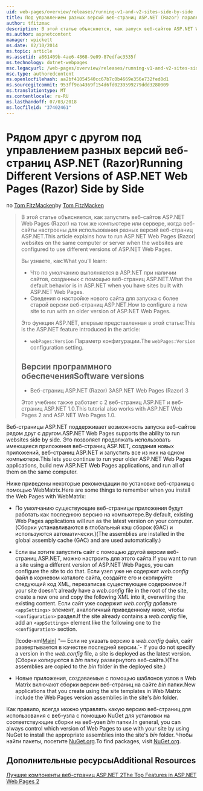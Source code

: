 ```yaml
---
uid: web-pages/overview/releases/running-v1-and-v2-sites-side-by-side
title: Под управлением разных версий веб-страниц ASP.NET (Razor) параллельно | Документация Майкрософт
author: tfitzmac
description: В этой статье объясняется, как запуск веб-сайтов ASP.NET Web Pages (Razor) на том же компьютере или сервере, когда веб-сайты настроены для использования разных версий...
ms.author: aspnetcontent
manager: wpickett
ms.date: 02/10/2014
ms.topic: article
ms.assetid: a861409b-4ae6-4868-9e09-87edfac3535f
ms.technology: dotnet-webpages
msc.legacyurl: /web-pages/overview/releases/running-v1-and-v2-sites-side-by-side
msc.type: authoredcontent
ms.openlocfilehash: aa2bf41054540cc67b7c0b4669e356e732fed8d1
ms.sourcegitcommit: 953ff9ea4369f154d6fd0239599279ddd3280009
ms.translationtype: MT
ms.contentlocale: ru-RU
ms.lasthandoff: 07/03/2018
ms.locfileid: "37402461"
---
```

<a name="running-different-versions-of-aspnet-web-pages-razor-side-by-side"></a><span data-ttu-id="720e5-103">Рядом друг с другом под управлением разных версий веб-страниц ASP.NET (Razor)</span><span class="sxs-lookup"><span data-stu-id="720e5-103">Running Different Versions of ASP.NET Web Pages (Razor) Side by Side</span></span>
====================
<span data-ttu-id="720e5-104">по [Tom FitzMacken](https://github.com/tfitzmac)</span><span class="sxs-lookup"><span data-stu-id="720e5-104">by [Tom FitzMacken](https://github.com/tfitzmac)</span></span>

> <span data-ttu-id="720e5-105">В этой статье объясняется, как запустить веб-сайтов ASP.NET Web Pages (Razor) на том же компьютере или сервере, когда веб-сайты настроены для использования разных версий веб-страниц ASP.NET.</span><span class="sxs-lookup"><span data-stu-id="720e5-105">This article explains how to run ASP.NET Web Pages (Razor) websites on the same computer or server when the websites are configured to use different versions of ASP.NET Web Pages.</span></span>
> 
> <span data-ttu-id="720e5-106">Вы узнаете, как:</span><span class="sxs-lookup"><span data-stu-id="720e5-106">What you'll learn:</span></span>
> 
> - <span data-ttu-id="720e5-107">Что по умолчанию выполняется в ASP.NET при наличии сайтов, созданных с помощью веб-страниц ASP.NET.</span><span class="sxs-lookup"><span data-stu-id="720e5-107">What the default behavior is in ASP.NET when you have sites built with ASP.NET Web Pages.</span></span>
> - <span data-ttu-id="720e5-108">Сведения о настройке нового сайта для запуска с более старой версии веб-страниц ASP.NET.</span><span class="sxs-lookup"><span data-stu-id="720e5-108">How to configure a new site to run with an older version of ASP.NET Web Pages.</span></span>
>   
> 
> <span data-ttu-id="720e5-109">Это функция ASP.NET, впервые представленная в этой статье:</span><span class="sxs-lookup"><span data-stu-id="720e5-109">This is the ASP.NET feature introduced in the article:</span></span>
> 
> - <span data-ttu-id="720e5-110">`webPages:Version` Параметр конфигурации.</span><span class="sxs-lookup"><span data-stu-id="720e5-110">The `webPages:Version` configuration setting.</span></span>
>   
> 
> ## <a name="software-versions"></a><span data-ttu-id="720e5-111">Версии программного обеспечения</span><span class="sxs-lookup"><span data-stu-id="720e5-111">Software versions</span></span>
> 
> 
> - <span data-ttu-id="720e5-112">Веб-страниц ASP.NET (Razor) 3</span><span class="sxs-lookup"><span data-stu-id="720e5-112">ASP.NET Web Pages (Razor) 3</span></span>
>   
> 
> <span data-ttu-id="720e5-113">Этот учебник также работает с 2 веб-страниц ASP.NET и веб-страниц ASP.NET 1.0.</span><span class="sxs-lookup"><span data-stu-id="720e5-113">This tutorial also works with ASP.NET Web Pages 2 and ASP.NET Web Pages 1.0.</span></span>


<span data-ttu-id="720e5-114">Веб-страницы ASP.NET поддерживает возможность запуска веб-сайтов рядом друг с другом.</span><span class="sxs-lookup"><span data-stu-id="720e5-114">ASP.NET Web Pages supports the ability to run websites side by side.</span></span> <span data-ttu-id="720e5-115">Это позволяет продолжать использовать имеющиеся приложения веб-страниц ASP.NET, создания новых приложений, веб-страниц ASP.NET и запустить все из них на одном компьютере.</span><span class="sxs-lookup"><span data-stu-id="720e5-115">This lets you continue to run your older ASP.NET Web Pages applications, build new ASP.NET Web Pages applications, and run all of them on the same computer.</span></span>

<span data-ttu-id="720e5-116">Ниже приведены некоторые рекомендации по установке веб-страниц с помощью WebMatrix.</span><span class="sxs-lookup"><span data-stu-id="720e5-116">Here are some things to remember when you install the Web Pages with WebMatrix:</span></span>

- <span data-ttu-id="720e5-117">По умолчанию существующие веб-страницы приложения будут работать как последнюю версию на компьютере.</span><span class="sxs-lookup"><span data-stu-id="720e5-117">By default, existing Web Pages applications will run as the latest version on your computer.</span></span> <span data-ttu-id="720e5-118">(Сборки устанавливаются в глобальный кэш сборок (GAC) и используются автоматически.)</span><span class="sxs-lookup"><span data-stu-id="720e5-118">(The assemblies are installed in the global assembly cache (GAC) and are used automatically.)</span></span>
- <span data-ttu-id="720e5-119">Если вы хотите запустить сайт с помощью другой версии веб-страниц ASP.NET, можно настроить для этого сайта.</span><span class="sxs-lookup"><span data-stu-id="720e5-119">If you want to run a site using a different version of ASP.NET Web Pages, you can configure the site to do that.</span></span> <span data-ttu-id="720e5-120">Если узел уже не содержит *web.config* файл в корневом каталоге сайта, создайте его и скопируйте следующий код XML, перезаписав существующее содержимое.</span><span class="sxs-lookup"><span data-stu-id="720e5-120">If your site doesn't already have a *web.config* file in the root of the site, create a new one and copy the following XML into it, overwriting the existing content.</span></span> <span data-ttu-id="720e5-121">Если сайт уже содержит *web.config* добавьте `<appSettings>` элемент, аналогичный приведенному ниже, чтобы `<configuration>` раздел.</span><span class="sxs-lookup"><span data-stu-id="720e5-121">If the site already contains a *web.config* file, add an `<appSettings>` element like the following one to the `<configuration>` section.</span></span>

    [!code-xml[Main](running-v1-and-v2-sites-side-by-side/samples/sample1.xml)]
  <span data-ttu-id="720e5-122">"— Если не указать версию в *web.config* файл, сайт развертывается в качестве последней версии.</span><span class="sxs-lookup"><span data-stu-id="720e5-122">\`- If you do not specify a version in the *web.config* file, a site is deployed as the latest version.</span></span> <span data-ttu-id="720e5-123">(Сборки копируются в *bin* папку развернутого веб-сайта.)</span><span class="sxs-lookup"><span data-stu-id="720e5-123">(The assemblies are copied to the *bin* folder in the deployed site.)</span></span>
- <span data-ttu-id="720e5-124">Новые приложения, создаваемые с помощью шаблонов узлов в Web Matrix включают сборки версии веб-страниц на сайте *bin* папки.</span><span class="sxs-lookup"><span data-stu-id="720e5-124">New applications that you create using the site templates in Web Matrix include the Web Pages version assemblies in the site's *bin* folder.</span></span>

<span data-ttu-id="720e5-125">Как правило, всегда можно управлять какую версию веб-страниц для использования с веб-узла с помощью NuGet для установки на соответствующие сборки на веб-узел *bin* папки.</span><span class="sxs-lookup"><span data-stu-id="720e5-125">In general, you can always control which version of Web Pages to use with your site by using NuGet to install the appropriate assemblies into the site's *bin* folder.</span></span> <span data-ttu-id="720e5-126">Чтобы найти пакеты, посетите [NuGet.org](http://NuGet.org).</span><span class="sxs-lookup"><span data-stu-id="720e5-126">To find packages, visit [NuGet.org](http://NuGet.org).</span></span>

## <a name="additional-resources"></a><span data-ttu-id="720e5-127">Дополнительные ресурсы</span><span class="sxs-lookup"><span data-stu-id="720e5-127">Additional Resources</span></span>

[<span data-ttu-id="720e5-128">Лучшие компоненты веб-страниц ASP.NET 2</span><span class="sxs-lookup"><span data-stu-id="720e5-128">The Top Features in ASP.NET Web Pages 2</span></span>](top-features-in-web-pages-2.md)
